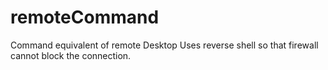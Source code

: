 # remoteCommand
Command equivalent of remote Desktop
Uses reverse shell so that firewall cannot block the connection.
